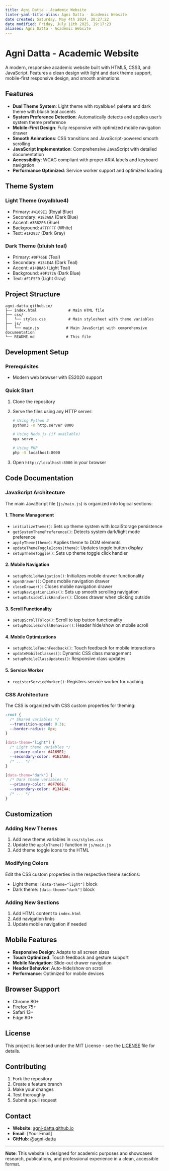 ```yaml
---
title: Agni Datta - Academic Website
linter-yaml-title-alias: Agni Datta - Academic Website
date created: Saturday, May 4th 2024, 20:27:22
date modified: Friday, July 11th 2025, 19:17:23
aliases: Agni Datta - Academic Website
---
```


# Agni Datta - Academic Website

A modern, responsive academic website built with HTML5, CSS3, and JavaScript. Features a clean design with light and dark theme support, mobile-first responsive design, and smooth animations.

## Features

- **Dual Theme System**: Light theme with royalblue4 palette and dark theme with bluish teal accents
- **System Preference Detection**: Automatically detects and applies user’s system theme preference
- **Mobile-First Design**: Fully responsive with optimized mobile navigation drawer
- **Smooth Animations**: CSS transitions and JavaScript-powered smooth scrolling
- **JavaScript Implementation**: Comprehensive JavaScript with detailed documentation
- **Accessibility**: WCAG compliant with proper ARIA labels and keyboard navigation
- **Performance Optimized**: Service worker support and optimized loading

## Theme System

### Light Theme (royalblue4)

- Primary: `#4169E1` (Royal Blue)
- Secondary: `#1E3A8A` (Dark Blue)
- Accent: `#3B82F6` (Blue)
- Background: `#FFFFFF` (White)
- Text: `#1F2937` (Dark Gray)

### Dark Theme (bluish teal)

- Primary: `#0F766E` (Teal)
- Secondary: `#134E4A` (Dark Teal)
- Accent: `#14B8A6` (Light Teal)
- Background: `#0F172A` (Dark Blue)
- Text: `#F1F5F9` (Light Gray)

## Project Structure

```
agni-datta.github.io/
├── index.html              # Main HTML file
├── css/
│   └── styles.css          # Main stylesheet with theme variables
├── js/
│   └── main.js            # Main JavaScript with comprehensive documentation
└── README.md              # This file
```

## Development Setup

### Prerequisites

- Modern web browser with ES2020 support

### Quick Start

1. Clone the repository
2. Serve the files using any HTTP server:

   ```bash
   # Using Python 3
   python3 -m http.server 8000
   
   # Using Node.js (if available)
   npx serve .
   
   # Using PHP
   php -S localhost:8000
   ```

3. Open `http://localhost:8000` in your browser

## Code Documentation

### JavaScript Architecture

The main JavaScript file (`js/main.js`) is organized into logical sections:

#### 1. Theme Management

- `initializeTheme()`: Sets up theme system with localStorage persistence
- `getSystemThemePreference()`: Detects system dark/light mode preference
- `applyTheme(theme)`: Applies theme to DOM elements
- `updateThemeToggleIcons(theme)`: Updates toggle button display
- `setupThemeToggle()`: Sets up theme toggle click handler

#### 2. Mobile Navigation

- `setupMobileNavigation()`: Initializes mobile drawer functionality
- `openDrawer()`: Opens mobile navigation drawer
- `closeDrawer()`: Closes mobile navigation drawer
- `setupNavigationLinks()`: Sets up smooth scrolling navigation
- `setupOutsideClickHandler()`: Closes drawer when clicking outside

#### 3. Scroll Functionality

- `setupScrollToTop()`: Scroll to top button functionality
- `setupMobileScrollBehavior()`: Header hide/show on mobile scroll

#### 4. Mobile Optimizations

- `setupMobileTouchFeedback()`: Touch feedback for mobile interactions
- `updateMobileClasses()`: Dynamic CSS class management
- `setupMobileClassUpdates()`: Responsive class updates

#### 5. Service Worker

- `registerServiceWorker()`: Registers service worker for caching

### CSS Architecture

The CSS is organized with CSS custom properties for theming:

```css
:root {
  /* Shared variables */
  --transition-speed: 0.3s;
  --border-radius: 8px;
}

[data-theme="light"] {
  /* Light theme variables */
  --primary-color: #4169E1;
  --secondary-color: #1E3A8A;
  /* ... */
}

[data-theme="dark"] {
  /* Dark theme variables */
  --primary-color: #0F766E;
  --secondary-color: #134E4A;
  /* ... */
}
```

## Customization

### Adding New Themes

1. Add new theme variables in `css/styles.css`
2. Update the `applyTheme()` function in `js/main.js`
3. Add theme toggle icons to the HTML

### Modifying Colors

Edit the CSS custom properties in the respective theme sections:

- Light theme: `[data-theme="light"]` block
- Dark theme: `[data-theme="dark"]` block

### Adding New Sections

1. Add HTML content to `index.html`
2. Add navigation links
3. Update mobile navigation if needed

## Mobile Features

- **Responsive Design**: Adapts to all screen sizes
- **Touch Optimized**: Touch feedback and gesture support
- **Mobile Navigation**: Slide-out drawer navigation
- **Header Behavior**: Auto-hide/show on scroll
- **Performance**: Optimized for mobile devices

## Browser Support

- Chrome 80+
- Firefox 75+
- Safari 13+
- Edge 80+

## License

This project is licensed under the MIT License - see the [LICENSE](LICENSE) file for details.

## Contributing

1. Fork the repository
2. Create a feature branch
3. Make your changes
4. Test thoroughly
5. Submit a pull request

## Contact

- **Website**: [agni-datta.github.io](https://agni-datta.github.io)
- **Email**: [Your Email]
- **GitHub**: [@agni-datta](https://github.com/agni-datta)

---

**Note**: This website is designed for academic purposes and showcases research, publications, and professional experience in a clean, accessible format.
